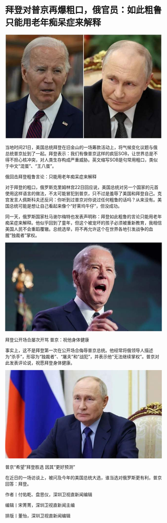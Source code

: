 # 拜登对普京再爆粗口，俄官员：如此粗鲁只能用老年痴呆症来解释

![0d80dd52e6691c8a3dc044440b9b42d7.jpg](https://raw.githubusercontent.com/qqhsx/qqnews_image/main/2024/02/22/拜登对普京再爆粗口，俄官员：如此粗鲁只能用老年痴呆症来解释/0d80dd52e6691c8a3dc044440b9b42d7.jpg)

当地时间21日，美国总统拜登在旧金山的一场筹款活动上，将气候变化议题与俄总统普京扯到了一起。拜登表示：我们有像普京这样的疯狂SOB，让世界总是不得不担心核冲突，对人类生存构成严重威胁。英文缩写SOB是句常用粗口，类似于中文“混蛋”、“王八蛋”。

俄回击拜登粗鲁言论：只能用老年痴呆症来解释

对于拜登的粗口，俄罗斯克里姆林宫22日回应说，美国总统对另一个国家的元首使用这样语言的做法，不太可能冒犯到普京，只不过是羞辱了美国和拜登自己。克宫发言人佩斯科夫还反问：你听到过普京对你说过任何粗鲁的话吗？从来没有。美国总统可能是想让自己看起来像个“好莱坞牛仔”，但没成功。

同一天，俄罗斯国家杜马谢尔梅特也发表声明称：拜登如此粗鲁的言论只能用老年痴呆症来解释。他似乎回到了童年，但这个被宠坏的孩子必须被重新教育，我相信美国人民不会重蹈覆辙。总统选举，将不再允许这个在世界各地引发战争的血腥“独裁者”掌权。

![955a8d4a7d4959b3d168fe0524f3be10.jpg](https://raw.githubusercontent.com/qqhsx/qqnews_image/main/2024/02/22/拜登对普京再爆粗口，俄官员：如此粗鲁只能用老年痴呆症来解释/955a8d4a7d4959b3d168fe0524f3be10.jpg)

拜登公开场合屡次开骂 普京：祝他身体健康

事实上，这不是拜登第一次在公开场合侮辱普京总统。他经常将俄领导人描述为“杀手”，形容为“独裁者”、“屠夫”和“战犯”，并表示他“无法继续掌权”。普京对此发表评论说，祝愿拜登身体健康。

![493c09d2bc43c501074bac9ed489c8fe.jpg](https://raw.githubusercontent.com/qqhsx/qqnews_image/main/2024/02/22/拜登对普京再爆粗口，俄官员：如此粗鲁只能用老年痴呆症来解释/493c09d2bc43c501074bac9ed489c8fe.jpg)

普京“希望”拜登胜选 因其“更好预测”

在近日的一场访谈上，被问及今年的美国总统大选，谁当选对俄罗斯更有利，普京回答：拜登。

作者丨付佑乾、盘思仪，深圳卫视直新闻编辑

编辑丨宋菁菁，深圳卫视直新闻主编

排版丨董怡，深圳卫视直新闻编辑

